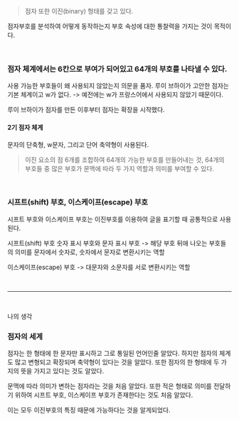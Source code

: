 > 점자 또한 이진(binary) 형태를 갖고 있다.

점자부호를 분석하여 어떻게 동작하는지 부호 속성에 대한 통찰력을 가지는 것이 목적이다. 

<br>

### 점자 체계에서는 6칸으로 부여가 되어있고 64개의 부호를 나타낼 수 있다.

사용 가능한 부호들이 왜 사용되지 않았는지 의문을 품자.
루이 브하이가 고안한 점자는 기본 체계이고 w가 없다.
-> 예전에는 w가 프랑스어에서 사용되지 않았기 때문이다.

루이 브하이가 점자를 만든 이후부터 점자는 확장을 시작했다.

#### 2기 점자 체계
문자의 단축형, w문자, 그리고 단어 축약형이 사용된다.

> 이진 요소의 점 6개를 조합하여 64개의 가능한 부호를 만들어내는 것, 64개의 부호들 중 많은 부호가 문맥에 따라 두 가지 역할과 의미를 부여할 수 있다.


<br>

### 시프트(shift) 부호, 이스케이프(escape) 부호
시프트 부호와 이스케이프 부호는 이진부호를 이용하여 글을 표기할 때 공통적으로 사용된다.

시프트(shift) 부호
숫자 표시 부호와 문자 표시 부호
-> 해당 부호 뒤애 나오는 부호들의 의미를 문자에서 숫자로, 숫자에서 문자로 변환시키는 역할

이스케이프(escape) 부호
-> 대문자와 소문자를 서로 변환시키는 역할


<br>

___

<br>

나의 생각

### 점자의 세계

점자는 한 형태에 한 문자만 표시하고 그로 통일된 언어인줄 알았다.
하지만 점자의 체계도 많고 변형되고 확장되며 축약형이 있다는 것을 알았다.
또한 점자의 한 형태에 두 가지의 뜻을 가지고 있다는 것도 알았다.

문맥에 따라 의미가 변하는 점자라는 것을 처음 알았다.
또한 적은 형태로 의미를 전달하기 위하여 시프트 부호, 이스케이프 부호가 존재한다는 것도 처음 알았다.

이는 모두 이진부호의 특징 때문에 가능하다는 것을 알게되었다.
